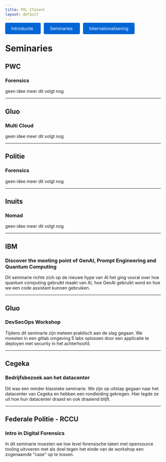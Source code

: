 ```yaml
---
title: PXL ITalent
layout: default
---
```


<p>
  <a href="./" style="background: #0366d6; color: #fff; padding: 10px 20px; border-radius: 4px; text-decoration: none; margin-right: 10px;">
    Introductie
  </a>

  <a href="./seminaries.html" style="background: #0366d6; color: #fff; padding: 10px 20px; border-radius: 4px; text-decoration: none;  margin-right: 10px;">
    Seminaries
  </a>

 <a href="./internationalisering.html" style="background: #0366d6; color: #fff; padding: 10px 20px; border-radius: 4px; text-decoration: none;">
    Internationalisering
  </a>
</p>

# Seminaries

## PWC

### Forensics

geen idee meer dit volgt nog

---

## Gluo

### Multi Cloud

geen idee meer dit volgt nog

---

## Politie

### Forensics

geen idee meer dit volgt nog

---

## Inuits

### Nomad

geen idee meer dit volgt nog

---

## IBM

### Discover the meeting point of GenAI, Prompt Engineering and Quantum Computing

Dit seminarie richte zich op de nieuwe hype van AI het ging vooral over hoe quantum computing gebruikt maakt van AI, hoe GenAI gebruikt word en hoe we een code assistant kunnen gebruiken.

---

## Gluo

### DevSecOps Workshop

Tijdens dit seminarie zijn meteen praktisch aan de slag gegaan. We moesten in een gitlab omgeving 5 labs oplossen door een applicatie te deployen met security in het achterhoofd.

---

## Cegeka

### Bedrijfsbezoek aan het datacenter

Dit was een minder klassieke seminarie. We zijn op uitstap gegaan naar het datacenter van Cegeka en hebben een rondleiding gekregen. Hier legde ze uit hoe hun datacenter draaid en ook draaiend blijft.

---

## Federale Politie - RCCU

### Intro in Digital Forensics

In dit seminarie moesten we low level forensische taken met opensource tooling uitvoeren met als doel tegen het einde van de workshop een zogenaamde "case" op te lossen.
